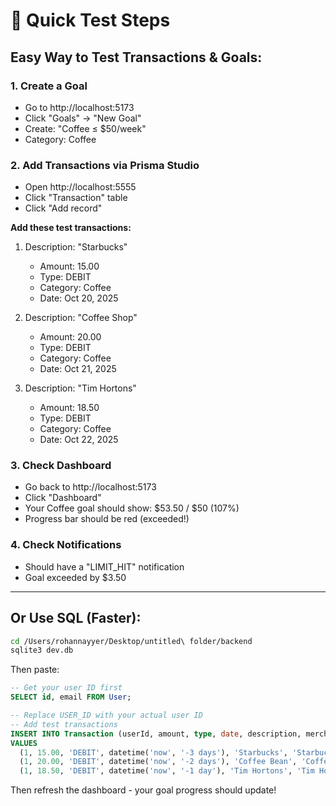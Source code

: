 # 🧪 Quick Test Steps

## **Easy Way to Test Transactions & Goals:**

### **1. Create a Goal**
- Go to http://localhost:5173
- Click "Goals" → "New Goal"
- Create: "Coffee ≤ $50/week"
- Category: Coffee

### **2. Add Transactions via Prisma Studio**
- Open http://localhost:5555
- Click "Transaction" table
- Click "Add record"

**Add these test transactions:**
1. Description: "Starbucks"
   - Amount: 15.00
   - Type: DEBIT
   - Category: Coffee
   - Date: Oct 20, 2025

2. Description: "Coffee Shop"  
   - Amount: 20.00
   - Type: DEBIT
   - Category: Coffee
   - Date: Oct 21, 2025

3. Description: "Tim Hortons"
   - Amount: 18.50
   - Type: DEBIT
   - Category: Coffee
   - Date: Oct 22, 2025

### **3. Check Dashboard**
- Go back to http://localhost:5173
- Click "Dashboard"
- Your Coffee goal should show: $53.50 / $50 (107%)
- Progress bar should be red (exceeded!)

### **4. Check Notifications**
- Should have a "LIMIT_HIT" notification
- Goal exceeded by $3.50

---

## **Or Use SQL (Faster):**

```bash
cd /Users/rohannayyer/Desktop/untitled\ folder/backend
sqlite3 dev.db
```

Then paste:
```sql
-- Get your user ID first
SELECT id, email FROM User;

-- Replace USER_ID with your actual user ID
-- Add test transactions
INSERT INTO Transaction (userId, amount, type, date, description, merchantName, category, plaidTransactionId)
VALUES 
  (1, 15.00, 'DEBIT', datetime('now', '-3 days'), 'Starbucks', 'Starbucks', 'Coffee', 'test-001'),
  (1, 20.00, 'DEBIT', datetime('now', '-2 days'), 'Coffee Bean', 'Coffee Bean', 'Coffee', 'test-002'),
  (1, 18.50, 'DEBIT', datetime('now', '-1 day'), 'Tim Hortons', 'Tim Hortons', 'Coffee', 'test-003');
```

Then refresh the dashboard - your goal progress should update!
